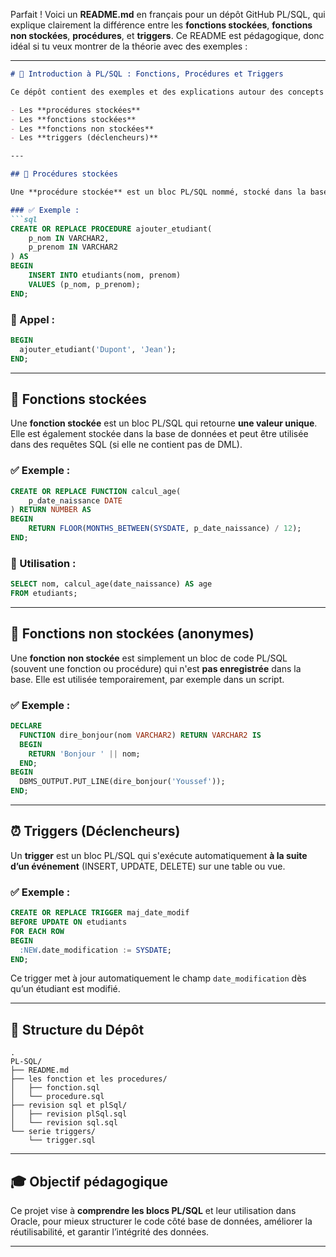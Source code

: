 Parfait ! Voici un **README.md** en français pour un dépôt GitHub PL/SQL, qui explique clairement la différence entre les **fonctions stockées**, **fonctions non stockées**, **procédures**, et **triggers**. Ce README est pédagogique, donc idéal si tu veux montrer de la théorie avec des exemples :

---

```markdown
# 📘 Introduction à PL/SQL : Fonctions, Procédures et Triggers

Ce dépôt contient des exemples et des explications autour des concepts fondamentaux de **PL/SQL** dans Oracle, notamment :

- Les **procédures stockées**
- Les **fonctions stockées**
- Les **fonctions non stockées**
- Les **triggers (déclencheurs)**

---

## 🔁 Procédures stockées

Une **procédure stockée** est un bloc PL/SQL nommé, stocké dans la base de données, qui peut effectuer une ou plusieurs opérations, mais **ne retourne pas de valeur directement** (elle peut retourner des résultats via des paramètres OUT).

### ✅ Exemple :
```sql
CREATE OR REPLACE PROCEDURE ajouter_etudiant(
    p_nom IN VARCHAR2,
    p_prenom IN VARCHAR2
) AS
BEGIN
    INSERT INTO etudiants(nom, prenom)
    VALUES (p_nom, p_prenom);
END;
```

### 📌 Appel :
```sql
BEGIN
  ajouter_etudiant('Dupont', 'Jean');
END;
```

---

## 🔢 Fonctions stockées

Une **fonction stockée** est un bloc PL/SQL qui retourne **une valeur unique**. Elle est également stockée dans la base de données et peut être utilisée dans des requêtes SQL (si elle ne contient pas de DML).

### ✅ Exemple :
```sql
CREATE OR REPLACE FUNCTION calcul_age(
    p_date_naissance DATE
) RETURN NUMBER AS
BEGIN
    RETURN FLOOR(MONTHS_BETWEEN(SYSDATE, p_date_naissance) / 12);
END;
```

### 📌 Utilisation :
```sql
SELECT nom, calcul_age(date_naissance) AS age
FROM etudiants;
```

---

## 📄 Fonctions non stockées (anonymes)

Une **fonction non stockée** est simplement un bloc de code PL/SQL (souvent une fonction ou procédure) qui n'est **pas enregistrée** dans la base. Elle est utilisée temporairement, par exemple dans un script.

### ✅ Exemple :
```sql
DECLARE
  FUNCTION dire_bonjour(nom VARCHAR2) RETURN VARCHAR2 IS
  BEGIN
    RETURN 'Bonjour ' || nom;
  END;
BEGIN
  DBMS_OUTPUT.PUT_LINE(dire_bonjour('Youssef'));
END;
```

---

## ⏰ Triggers (Déclencheurs)

Un **trigger** est un bloc PL/SQL qui s'exécute automatiquement **à la suite d’un événement** (INSERT, UPDATE, DELETE) sur une table ou vue.

### ✅ Exemple :
```sql
CREATE OR REPLACE TRIGGER maj_date_modif
BEFORE UPDATE ON etudiants
FOR EACH ROW
BEGIN
  :NEW.date_modification := SYSDATE;
END;
```

Ce trigger met à jour automatiquement le champ `date_modification` dès qu’un étudiant est modifié.

---

## 📂 Structure du Dépôt

```
.
PL-SQL/
├── README.md
├── les fonction et les procedures/
│   ├── fonction.sql
│   └── procedure.sql
├── revision sql et plSql/
│   ├── revision plSql.sql
│   └── revision sql.sql
└── serie triggers/
    └── trigger.sql

```

---

## 🎓 Objectif pédagogique

Ce projet vise à **comprendre les blocs PL/SQL** et leur utilisation dans Oracle, pour mieux structurer le code côté base de données, améliorer la réutilisabilité, et garantir l’intégrité des données.

---

